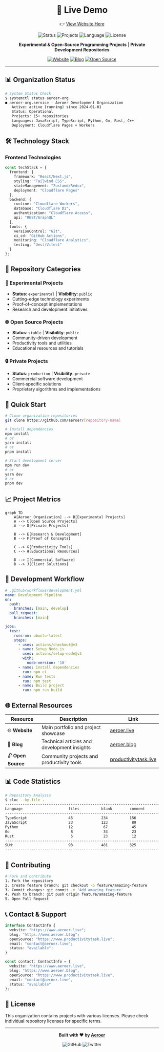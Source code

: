 <div align="center">

# 🚀 Live Demo
👉 [View Website Here](https://www.aeroer.live)
</div>

<div align="center">

![Status](https://img.shields.io/badge/Status-Active-brightgreen)
![Projects](https://img.shields.io/badge/Projects-Multiple-blue)
![Language](https://img.shields.io/badge/Language-Multi--Language-orange)
![License](https://img.shields.io/badge/License-Mixed-lightgrey)

**Experimental & Open-Source Programming Projects** | **Private Development Repositories**

[![Website](https://img.shields.io/badge/Website-www.aeroer.live-00D4AA?style=for-the-badge&logo=vercel)](https://www.aeroer.live)
[![Blog](https://img.shields.io/badge/Blog-www.aeroer.blog-FF6B6B?style=for-the-badge&logo=hashnode)](https://www.aeroer.blog)
[![Open Source](https://img.shields.io/badge/Open%20Source-www.productivitytask.live-4ECDC4?style=for-the-badge&logo=github)](https://www.productivitytask.live)

</div>

---

## 📊 Organization Status

```bash
# System Status Check
$ systemctl status aeroer-org
● aeroer-org.service - Aeroer Development Organization
   Active: active (running) since 2024-01-01
   Status: Operational
   Projects: 15+ repositories
   Languages: JavaScript, TypeScript, Python, Go, Rust, C++
   Deployment: Cloudflare Pages + Workers
```

## 🛠️ Technology Stack

### Frontend Technologies
```typescript
const techStack = {
  frontend: {
    framework: "React/Next.js",
    styling: "Tailwind CSS",
    stateManagement: "Zustand/Redux",
    deployment: "Cloudflare Pages"
  },
  backend: {
    runtime: "Cloudflare Workers",
    database: "Cloudflare D1",
    authentication: "Cloudflare Access",
    api: "REST/GraphQL"
  },
  tools: {
    versionControl: "Git",
    ci_cd: "GitHub Actions",
    monitoring: "Cloudflare Analytics",
    testing: "Jest/Vitest"
  }
};
```

## 📁 Repository Categories

### 🔬 Experimental Projects
- **Status**: `experimental` | **Visibility**: `public`
- Cutting-edge technology experiments
- Proof-of-concept implementations
- Research and development initiatives

### 🌐 Open Source Projects
- **Status**: `stable` | **Visibility**: `public`
- Community-driven development
- Productivity tools and utilities
- Educational resources and tutorials

### 🔒 Private Projects
- **Status**: `production` | **Visibility**: `private`
- Commercial software development
- Client-specific solutions
- Proprietary algorithms and implementations

## 🚀 Quick Start

```bash
# Clone organization repositories
git clone https://github.com/aeroer/[repository-name]

# Install dependencies
npm install
# or
yarn install
# or
pnpm install

# Start development server
npm run dev
# or
yarn dev
# or
pnpm dev
```

## 📈 Project Metrics

```mermaid
graph TD
    A[Aeroer Organization] --> B[Experimental Projects]
    A --> C[Open Source Projects]
    A --> D[Private Projects]
    
    B --> E[Research & Development]
    B --> F[Proof of Concepts]
    
    C --> G[Productivity Tools]
    C --> H[Educational Resources]
    
    D --> I[Commercial Software]
    D --> J[Client Solutions]
```

## 🔧 Development Workflow

```yaml
# .github/workflows/development.yml
name: Development Pipeline
on:
  push:
    branches: [main, develop]
  pull_request:
    branches: [main]

jobs:
  test:
    runs-on: ubuntu-latest
    steps:
      - uses: actions/checkout@v3
      - name: Setup Node.js
        uses: actions/setup-node@v3
        with:
          node-version: '18'
      - name: Install dependencies
        run: npm ci
      - name: Run tests
        run: npm test
      - name: Build project
        run: npm run build
```

## 🌐 External Resources

| Resource | Description | Link |
|----------|-------------|------|
| 🌐 **Website** | Main portfolio and project showcase | [aeroer.live](https://www.aeroer.live) |
| 📝 **Blog** | Technical articles and development insights | [aeroer.blog](https://www.aeroer.blog) |
| 🔓 **Open Source** | Community projects and productivity tools | [productivitytask.live](https://www.productivitytask.live) |

## 📊 Code Statistics

```bash
# Repository Analysis
$ cloc --by-file .
-------------------------------------------------------------------------------
Language                     files          blank        comment           code
-------------------------------------------------------------------------------
TypeScript                   45             234          156             2341
JavaScript                   23             123           89             1234
Python                       12              67           45              567
Go                            8              34           23              234
Rust                          5              23           12              123
-------------------------------------------------------------------------------
SUM:                         93             481          325             4499
-------------------------------------------------------------------------------
```

## 🤝 Contributing

```bash
# Fork and contribute
1. Fork the repository
2. Create feature branch: git checkout -b feature/amazing-feature
3. Commit changes: git commit -m 'Add amazing feature'
4. Push to branch: git push origin feature/amazing-feature
5. Open Pull Request
```

## 📞 Contact & Support

```typescript
interface ContactInfo {
  website: "https://www.aeroer.live";
  blog: "https://www.aeroer.blog";
  openSource: "https://www.productivitytask.live";
  email: "contact@aeroer.live";
  status: "available";
}

const contact: ContactInfo = {
  website: "https://www.aeroer.live",
  blog: "https://www.aeroer.blog", 
  openSource: "https://www.productivitytask.live",
  email: "contact@aeroer.live",
  status: "available"
};
```

## 📄 License

This organization contains projects with various licenses. Please check individual repository licenses for specific terms.

---

<div align="center">

**Built with ❤️ by [Aeroer](https://www.aeroer.live)**

![GitHub](https://img.shields.io/github/followers/aeroer?label=Follow&style=social)
![Twitter](https://img.shields.io/twitter/follow/aeroer?style=social)

</div>
